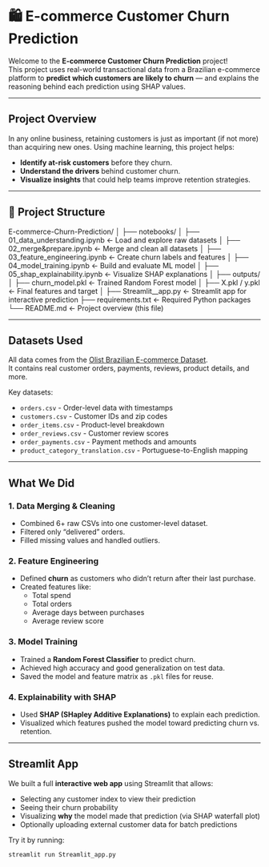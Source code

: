
# 🛍️ E-commerce Customer Churn Prediction

Welcome to the **E-commerce Customer Churn Prediction** project!  
This project uses real-world transactional data from a Brazilian e-commerce platform to **predict which customers are likely to churn** — and explains the reasoning behind each prediction using SHAP values.

---

##  Project Overview

In any online business, retaining customers is just as important (if not more) than acquiring new ones. Using machine learning, this project helps:

- **Identify at-risk customers** before they churn.
- **Understand the drivers** behind customer churn.
- **Visualize insights** that could help teams improve retention strategies.

---

## 📂 Project Structure
E-commerce-Churn-Prediction/
│
├── notebooks/
│ ├── 01_data_understanding.ipynb <- Load and explore raw datasets
│ ├── 02_merge&prepare.ipynb <- Merge and clean all datasets
│ ├── 03_feature_engineering.ipynb <- Create churn labels and features
│ ├── 04_model_training.ipynb <- Build and evaluate ML model
│ ├── 05_shap_explainability.ipynb <- Visualize SHAP explanations
│
├── outputs/
│ ├── churn_model.pkl <- Trained Random Forest model
│ ├── X.pkl / y.pkl <- Final features and target
│
├── Streamlit__app.py <- Streamlit app for interactive prediction
├── requirements.txt <- Required Python packages
└── README.md <- Project overview (this file)


---

##  Datasets Used

All data comes from the [Olist Brazilian E-commerce Dataset](https://www.kaggle.com/datasets/olistbr/brazilian-ecommerce).  
It contains real customer orders, payments, reviews, product details, and more.

Key datasets:
- `orders.csv` - Order-level data with timestamps
- `customers.csv` - Customer IDs and zip codes
- `order_items.csv` - Product-level breakdown
- `order_reviews.csv` - Customer review scores
- `order_payments.csv` - Payment methods and amounts
- `product_category_translation.csv` - Portuguese-to-English mapping

---

## What We Did

### 1. Data Merging & Cleaning
- Combined 6+ raw CSVs into one customer-level dataset.
- Filtered only “delivered” orders.
- Filled missing values and handled outliers.

### 2. Feature Engineering
- Defined **churn** as customers who didn’t return after their last purchase.
- Created features like:
  - Total spend
  - Total orders
  - Average days between purchases
  - Average review score

### 3. Model Training
- Trained a **Random Forest Classifier** to predict churn.
- Achieved high accuracy and good generalization on test data.
- Saved the model and feature matrix as `.pkl` files for reuse.

### 4. Explainability with SHAP
- Used **SHAP (SHapley Additive Explanations)** to explain each prediction.
- Visualized which features pushed the model toward predicting churn vs. retention.

---

## Streamlit App

We built a full **interactive web app** using Streamlit that allows:

- Selecting any customer index to view their prediction
- Seeing their churn probability
- Visualizing **why** the model made that prediction (via SHAP waterfall plot)
- Optionally uploading external customer data for batch predictions

Try it by running:

```bash
streamlit run Streamlit_app.py
